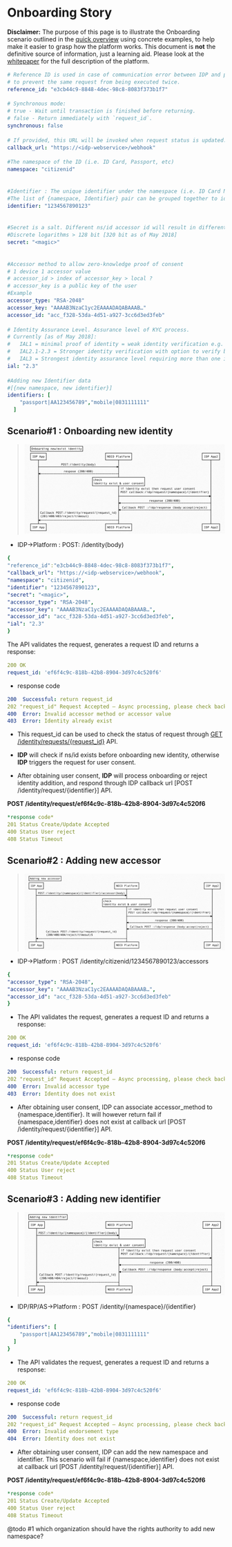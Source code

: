 # Onboarding Story
<div markdown="1" class="flash mb-3 flash-warn">

**Disclaimer:** The purpose of this page is to illustrate the Onboarding scenario outlined in the [quick overview](/#quick-overview) using concrete examples, to help make it easier to grasp how the platform works. This document is **not** the definitive source of information, just a learning aid. Please look at the [whitepaper](https://docs.google.com/document/d/1SKydNM-Nyox62m3vuvYgFYCr8ABVQV8RhjwiMjdCpQ8/edit#heading=h.qf2lmu8vfgym) for the full description of the platform.

</div>

```yaml 
# Reference ID is used in case of communication error between IDP and platform,
# to prevent the same request from being executed twice.
reference_id: "e3cb44c9-8848-4dec-98c8-8083f373b1f7"

# Synchronous mode:
# true - Wait until transaction is finished before returning.
# false - Return immediately with `request_id`.
synchronous: false

# If provided, this URL will be invoked when request status is updated.
callback_url: "https://<idp-webservice>/webhook"

#The namespace of the ID (i.e. ID Card, Passport, etc)
namespace: "citizenid"


#Identifier : The unique identifier under the namespace (i.e. ID Card Number, Passport Number, etc). 
#The list of {namespace, Identifier} pair can be grouped together to identify an individual.
identifier: "1234567890123"


#Secret is a salt. Different ns/id accessor id will result in different secret
#Discrete logarithms > 128 bit [320 bit as of May 2018]
secret: "<magic>"


#Accessor method to allow zero-knowledge proof of consent
# 1 device 1 accessor value
# accessor_id > index of accessor_key > local ?
# accessor_key is a public key of the user
#Example
accessor_type: "RSA-2048"
accessor_key: "AAAAB3NzaC1yc2EAAAADAQABAAAB…"
accessor_id: "acc_f328-53da-4d51-a927-3cc6d3ed3feb"

# Identity Assurance Level. Assurance level of KYC process.
# Currently [as of May 2018]:
#   IAL1 = minimal proof of identity = weak identity verification e.g. copy of id card
#   IAL2.1-2.3 = Stronger identity verification with option to verify biometric data as a tougher measure
#   IAL3 = Strongest identity assurance level requiring more than one identification documents and biometric comparison is compulsary
ial: "2.3"

#Adding new Identifier data
#[{new namespace, new identifier}] 
identifiers: [
    "passport|AA123456789","mobile|0831111111"
  ]
```

## Scenario#1 : Onboarding new identity 
> ![NDID Node](images/onboarding-identity.png)

- IDP→Platform : POST: /identity(body) 
```yaml 
{   
"reference_id":"e3cb44c9-8848-4dec-98c8-8083f373b1f7",
"callback_url": "https://<idp-webservice>/webhook",
"namespace": "citizenid",
"identifier": "1234567890123",
"secret": "<magic>",
"accessor_type": "RSA-2048",
"accessor_key": "AAAAB3NzaC1yc2EAAAADAQABAAAB…",
"accessor_id": "acc_f328-53da-4d51-a927-3cc6d3ed3feb",
"ial": "2.3"
}
```
The API validates the request, generates a request ID and returns a response:
```yaml
200 OK 
request_id: 'ef6f4c9c-818b-42b8-8904-3d97c4c520f6'
```

- response code
```yaml
200  Successful: return request_id
202 "request_id" Request Accepted – Async processing, please check back or wait for response at Callback URL
400  Error: Invalid accessor method or accessor value
403  Error: Identity already exist
```

 - This request_id can be used to check the status of request through [GET /identity/requests/{request_id}](https://app.swaggerhub.com/apis/ndid/identity/1.0#/default/get_request_status) API.
 

 - **IDP** will check if ns/id exists before onboarding new identity, otherwise **IDP** triggers the request for user consent.
 - After obtaining user consent, **IDP** will process onboarding or reject identity addition, and respond through IDP callback url [POST /identity/request/{identifier}] API. 

**POST /identity/request/ef6f4c9c-818b-42b8-8904-3d97c4c520f6**
```yaml 
*response code*
201 Status Create/Update Accepted
400 Status User reject
408 Status Timeout
```


## Scenario#2 : Adding new accessor
> ![NDID Node](images/new-accessor.png)
- IDP->Platform : POST /identity/citizenid/1234567890123/accessors
```yaml
{
"accessor_type": "RSA-2048",
"accessor_key": "AAAAB3NzaC1yc2EAAAADAQABAAAB…",
"accessor_id": "acc_f328-53da-4d51-a927-3cc6d3ed3feb"
}
```

- The API validates the request, generates a request ID and returns a response:
```yaml
200 OK 
request_id: 'ef6f4c9c-818b-42b8-8904-3d97c4c520f6'
```

- response code
```yaml
200  Successful: return request_id
202 "request_id" Request Accepted – Async processing, please check back or wait for response at Callback URL
400  Error: Invalid accessor type
403  Error: Identity does not exist
```
- After obtaining user consent, IDP can associate accessor_method to {namespace,identifier}. It will however return fail if {namespace,identifier} does not exist at callback url [POST /identity/request/{identifier}] API. 

**POST /identity/request/ef6f4c9c-818b-42b8-8904-3d97c4c520f6**
```yaml 
*response code*
201 Status Create/Update Accepted
400 Status User reject
408 Status Timeout
```


## Scenario#3 : Adding new identifier 
> ![NDID Node](images/new-identifier.png)
- IDP/RP/AS->Platform : POST /identity/{namespace}/{identifier}
```yaml
{
"identifiers": [
    "passport|AA123456789","mobile|0831111111"
  ]
}
```

- The API validates the request, generates a request ID and returns a response:
```yaml
200 OK 
request_id: 'ef6f4c9c-818b-42b8-8904-3d97c4c520f6'
```

- response code
```yaml
200  Successful: return request_id
202 "request_id" Request Accepted – Async processing, please check back or wait for response at Callback URL
400  Error: Invalid endorsement type
404  Error: Identity does not exist
```
- After obtaining user consent, IDP can add the new namespace and identifier. This scenario will fail if {namespace,identifier} does not exist at callback url [POST /identity/request/{identifier}] API. 

**POST /identity/request/ef6f4c9c-818b-42b8-8904-3d97c4c520f6**
```yaml 
*response code*
201 Status Create/Update Accepted
400 Status User reject
408 Status Timeout
```
<div class="flash mb-3 flash-warn">
  @todo #1 which organization should have the rights authority to add new namespace?
</div>


